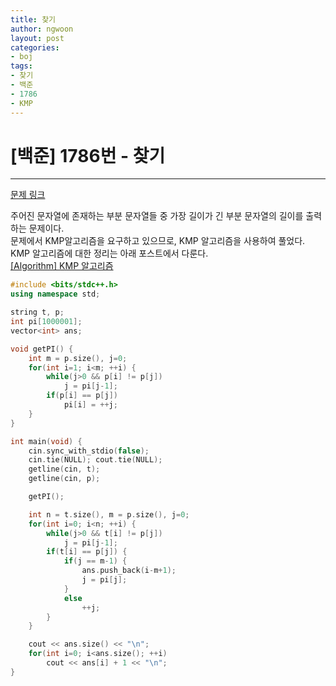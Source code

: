 ```yaml
---
title: 찾기
author: ngwoon
layout: post
categories:
- boj
tags:
- 찾기
- 백준
- 1786
- KMP
---
```


# [백준] 1786번 - 찾기
- - -

[문제 링크](https://www.acmicpc.net/problem/1786)

주어진 문자열에 존재하는 부분 문자열들 중 가장 길이가 긴 부분 문자열의 길이를 출력하는 문제이다.<br/>
문제에서 KMP알고리즘을 요구하고 있으므로, KMP 알고리즘을 사용하여 풀었다.<br/>
KMP 알고리즘에 대한 정리는 아래 포스트에서 다룬다.<br/>
[[Algorithm] KMP 알고리즘](https://ngwoon.github.io/2020-07-15-KMP)

```cpp
#include <bits/stdc++.h>
using namespace std;

string t, p;
int pi[1000001];
vector<int> ans;

void getPI() {
    int m = p.size(), j=0;
    for(int i=1; i<m; ++i) {
        while(j>0 && p[i] != p[j])
            j = pi[j-1];
        if(p[i] == p[j])
            pi[i] = ++j;
    }
}

int main(void) {
    cin.sync_with_stdio(false);
    cin.tie(NULL); cout.tie(NULL);
    getline(cin, t);
    getline(cin, p);

    getPI();

    int n = t.size(), m = p.size(), j=0;
    for(int i=0; i<n; ++i) {
        while(j>0 && t[i] != p[j])
            j = pi[j-1];
        if(t[i] == p[j]) {
            if(j == m-1) {
                ans.push_back(i-m+1);
                j = pi[j];
            }
            else
                ++j;
        }
    }

    cout << ans.size() << "\n";
    for(int i=0; i<ans.size(); ++i)
        cout << ans[i] + 1 << "\n";
}
```
